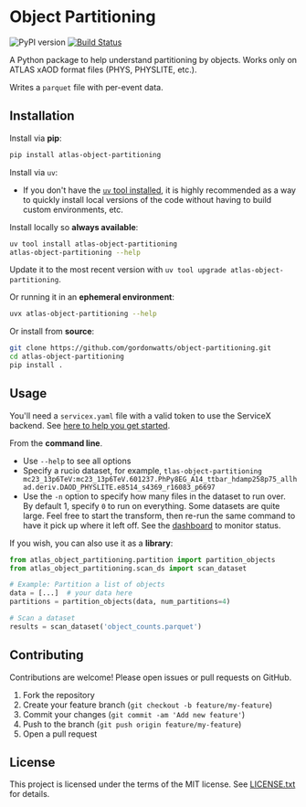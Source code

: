 # Object Partitioning

![PyPI version](https://badge.fury.io/py/atlas-object-partitioning.svg)
[![Build Status](https://github.com/gordonwatts/object-partitioning/actions/workflows/publish-to-pypi.yml/badge.svg)](https://github.com/gordonwatts/object-partitioning/actions)

A Python package to help understand partitioning by objects. Works only on ATLAS xAOD format files (PHYS, PHYSLITE, etc.).

Writes a `parquet` file with per-event data.

## Installation

Install via **pip**:

```bash
pip install atlas-object-partitioning
```

Install via `uv`:

* If you don't have the [`uv` tool installed](https://docs.astral.sh/uv/getting-started/installation/), it is highly recommended as a way to quickly install local versions of the code without having to build custom environments, etc.

Install locally so **always available**:

```bash
uv tool install atlas-object-partitioning
atlas-object-partitioning --help
```

Update it to the most recent version with `uv tool upgrade atlas-object-partitioning`.

Or running it in an **ephemeral environment**:

```bash
uvx atlas-object-partitioning --help
```

Or install from **source**:

```bash
git clone https://github.com/gordonwatts/object-partitioning.git
cd atlas-object-partitioning
pip install .
```

## Usage

You'll need a `servicex.yaml` file with a valid token to use the ServiceX backend. See [here to help you get started](https://servicex-frontend.readthedocs.io/en/stable/connect_servicex.html).

From the **command line**.

* Use `--help` to see all options
* Specify a rucio dataset, for example, `tlas-object-partitioning mc23_13p6TeV:mc23_13p6TeV.601237.PhPy8EG_A14_ttbar_hdamp258p75_allhad.deriv.DAOD_PHYSLITE.e8514_s4369_r16083_p6697`
* Use the `-n` option to specify how many files in the dataset to run over. By default 1, specify `0` to run on everything. Some datasets are quite large. Feel free to start the transform, then re-run the same command to have it pick up where it left off. See the [dashboard](https://servicex.af.uchicago.edu/dashboard) to monitor status.

If you wish, you can also use it as a **library**:

```python
from atlas_object_partitioning.partition import partition_objects
from atlas_object_partitioning.scan_ds import scan_dataset

# Example: Partition a list of objects
data = [...]  # your data here
partitions = partition_objects(data, num_partitions=4)

# Scan a dataset
results = scan_dataset('object_counts.parquet')
```

## Contributing

Contributions are welcome! Please open issues or pull requests on GitHub.

1. Fork the repository
2. Create your feature branch (`git checkout -b feature/my-feature`)
3. Commit your changes (`git commit -am 'Add new feature'`)
4. Push to the branch (`git push origin feature/my-feature`)
5. Open a pull request

## License

This project is licensed under the terms of the MIT license. See [LICENSE.txt](LICENSE.txt) for details.
